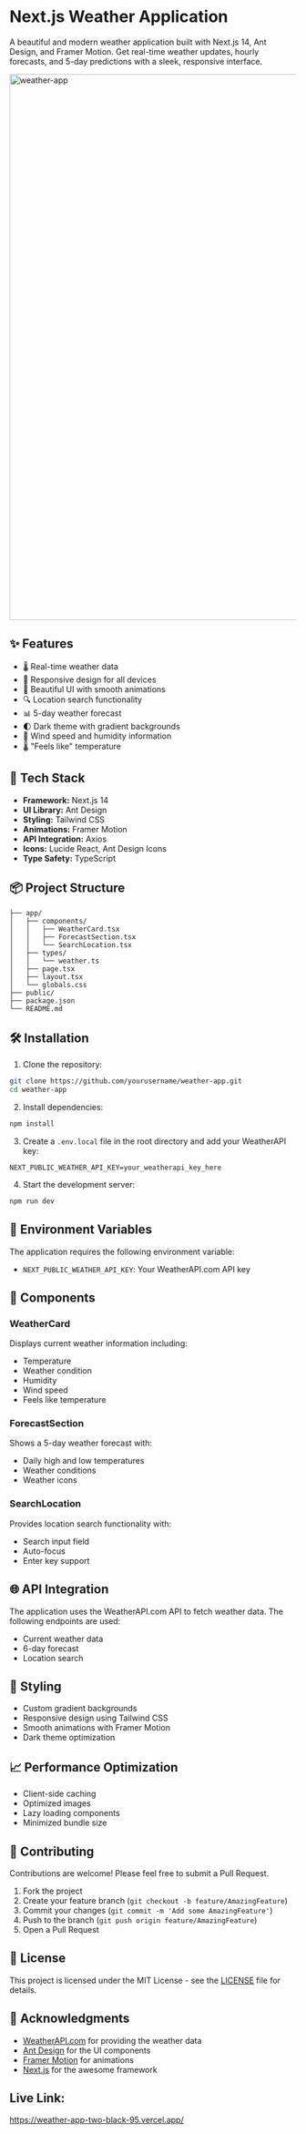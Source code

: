 # Next.js Weather Application

A beautiful and modern weather application built with Next.js 14, Ant Design, and Framer Motion. Get real-time weather updates, hourly forecasts, and 5-day predictions with a sleek, responsive interface.

<img width="959" alt="weather-app" src="https://github.com/user-attachments/assets/dc9793c2-c079-48f3-8d69-908815c95533" />

## ✨ Features

- 🌡️ Real-time weather data
- 📱 Responsive design for all devices
- 🎨 Beautiful UI with smooth animations
- 🔍 Location search functionality
- 📊 5-day weather forecast
- 🌓 Dark theme with gradient backgrounds
- 💨 Wind speed and humidity information
- 🌡️ "Feels like" temperature

## 🚀 Tech Stack

- **Framework:** Next.js 14
- **UI Library:** Ant Design
- **Styling:** Tailwind CSS
- **Animations:** Framer Motion
- **API Integration:** Axios
- **Icons:** Lucide React, Ant Design Icons
- **Type Safety:** TypeScript

## 📦 Project Structure

```
├── app/
│   ├── components/
│   │   ├── WeatherCard.tsx
│   │   ├── ForecastSection.tsx
│   │   └── SearchLocation.tsx
│   ├── types/
│   │   └── weather.ts
│   ├── page.tsx
│   ├── layout.tsx
│   └── globals.css
├── public/
├── package.json
└── README.md
```

## 🛠️ Installation

1. Clone the repository:
```bash
git clone https://github.com/yourusername/weather-app.git
cd weather-app
```

2. Install dependencies:
```bash
npm install
```

3. Create a `.env.local` file in the root directory and add your WeatherAPI key:
```env
NEXT_PUBLIC_WEATHER_API_KEY=your_weatherapi_key_here
```

4. Start the development server:
```bash
npm run dev
```

## 🔑 Environment Variables

The application requires the following environment variable:

- `NEXT_PUBLIC_WEATHER_API_KEY`: Your WeatherAPI.com API key

## 📱 Components

### WeatherCard
Displays current weather information including:
- Temperature
- Weather condition
- Humidity
- Wind speed
- Feels like temperature

### ForecastSection
Shows a 5-day weather forecast with:
- Daily high and low temperatures
- Weather conditions
- Weather icons

### SearchLocation
Provides location search functionality with:
- Search input field
- Auto-focus
- Enter key support

## 🌐 API Integration

The application uses the WeatherAPI.com API to fetch weather data. The following endpoints are used:

- Current weather data
- 6-day forecast
- Location search

## 🎨 Styling

- Custom gradient backgrounds
- Responsive design using Tailwind CSS
- Smooth animations with Framer Motion
- Dark theme optimization

## 📈 Performance Optimization

- Client-side caching
- Optimized images
- Lazy loading components
- Minimized bundle size

## 🤝 Contributing

Contributions are welcome! Please feel free to submit a Pull Request.

1. Fork the project
2. Create your feature branch (`git checkout -b feature/AmazingFeature`)
3. Commit your changes (`git commit -m 'Add some AmazingFeature'`)
4. Push to the branch (`git push origin feature/AmazingFeature`)
5. Open a Pull Request

## 📄 License

This project is licensed under the MIT License - see the [LICENSE](LICENSE) file for details.

## 🙏 Acknowledgments

- [WeatherAPI.com](https://www.weatherapi.com/) for providing the weather data
- [Ant Design](https://ant.design/) for the UI components
- [Framer Motion](https://www.framer.com/motion/) for animations
- [Next.js](https://nextjs.org/) for the awesome framework

## Live Link: 

https://weather-app-two-black-95.vercel.app/

